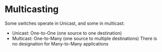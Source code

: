 # Multicasting

Some switches operate in Unicast, and some in multicast:
- Unicast: One-to-One (one source to one destination)
- Multicast: One-to-Many (one source to multiple destinations)
There is no designation for Many-to-Many applications 

